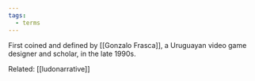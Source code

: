 ```yaml
---
tags:
  - terms
---
```


First coined and defined by [[Gonzalo Frasca]], a Uruguayan video game designer and scholar, in the late 1990s.


Related:
[[ludonarrative]]